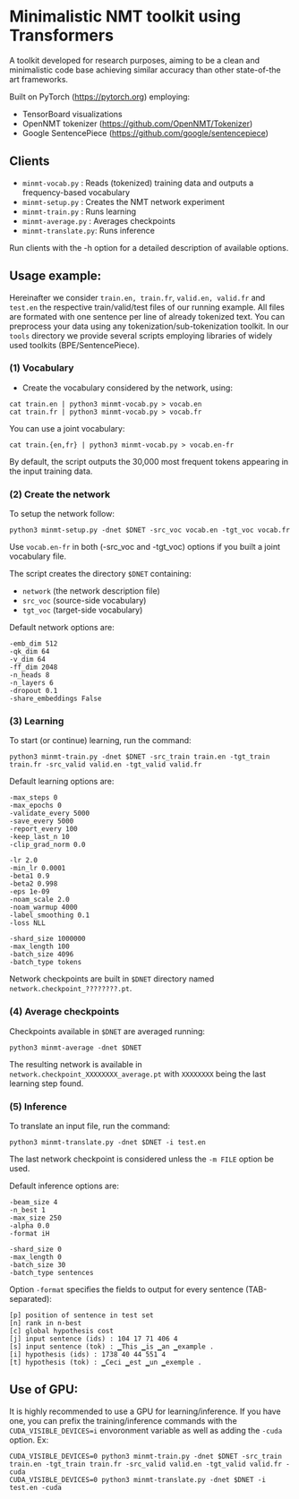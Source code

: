 # Minimalistic NMT toolkit using Transformers

A toolkit developed for research purposes, aiming to be a clean and minimalistic code base achieving similar accuracy than other state-of-the art frameworks.

Built on PyTorch (https://pytorch.org) employing:
* TensorBoard visualizations
* OpenNMT tokenizer (https://github.com/OpenNMT/Tokenizer)
* Google SentencePiece (https://github.com/google/sentencepiece)

## Clients

* `minmt-vocab.py` : Reads (tokenized) training data and outputs a frequency-based vocabulary
* `minmt-setup.py` : Creates the NMT network experiment
* `minmt-train.py` : Runs learning 
* `minmt-average.py` : Averages checkpoints
* `minmt-translate.py`: Runs inference

Run clients with the -h option for a detailed description of available options.

## Usage example:

Hereinafter we consider `train.en, train.fr`, `valid.en, valid.fr` and `test.en` the respective train/valid/test files of our running example.
All files are formated with one sentence per line of already tokenized text. You can preprocess your data using any tokenization/sub-tokenization toolkit.
In our `tools` directory we provide several scripts employing libraries of widely used toolkits (BPE/SentencePiece).

### (1) Vocabulary

* Create the vocabulary considered by the network, using:
```
cat train.en | python3 minmt-vocab.py > vocab.en
cat train.fr | python3 minmt-vocab.py > vocab.fr
```
You can use a joint vocabulary:
```
cat train.{en,fr} | python3 minmt-vocab.py > vocab.en-fr
```
By default, the script outputs the 30,000 most frequent tokens appearing in the input training data.

### (2) Create the network

To setup the network follow:
```
python3 minmt-setup.py -dnet $DNET -src_voc vocab.en -tgt_voc vocab.fr
```
Use `vocab.en-fr` in both (-src_voc and -tgt_voc) options if you built a joint vocabulary file.

The script creates the directory `$DNET` containing:
* `network` (the network description file)
* `src_voc` (source-side vocabulary)
* `tgt_voc` (target-side vocabulary)

Default network options are:
```
-emb_dim 512
-qk_dim 64
-v_dim 64
-ff_dim 2048
-n_heads 8
-n_layers 6
-dropout 0.1
-share_embeddings False
```

### (3) Learning

To start (or continue) learning, run the command:
```
python3 minmt-train.py -dnet $DNET -src_train train.en -tgt_train train.fr -src_valid valid.en -tgt_valid valid.fr
```

Default learning options are:
```
-max_steps 0
-max_epochs 0
-validate_every 5000
-save_every 5000
-report_every 100
-keep_last_n 10
-clip_grad_norm 0.0
```
```
-lr 2.0
-min_lr 0.0001
-beta1 0.9
-beta2 0.998
-eps 1e-09
-noam_scale 2.0
-noam_warmup 4000
-label_smoothing 0.1
-loss NLL
```
```
-shard_size 1000000
-max_length 100
-batch_size 4096
-batch_type tokens
```

Network checkpoints are built in `$DNET` directory named `network.checkpoint_????????.pt`.

### (4) Average checkpoints

Checkpoints available in `$DNET` are averaged running:
```
python3 minmt-average -dnet $DNET
```
The resulting network is available in `network.checkpoint_XXXXXXXX_average.pt` with `XXXXXXXX` being the last learning step found.


### (5) Inference

To translate an input file, run the command:
```
python3 minmt-translate.py -dnet $DNET -i test.en
```
The last network checkpoint is considered unless the `-m FILE` option be used.

Default inference options are:
```
-beam_size 4
-n_best 1
-max_size 250
-alpha 0.0
-format iH
```
```
-shard_size 0
-max_length 0
-batch_size 30
-batch_type sentences
```

Option `-format` specifies the fields to output for every sentence (TAB-separated):
```
[p] position of sentence in test set
[n] rank in n-best
[c] global hypothesis cost
[j] input sentence (ids) : 104 17 71 406 4
[s] input sentence (tok) : ▁This ▁is ▁an ▁example .
[i] hypothesis (ids) : 1738 40 44 551 4
[t] hypothesis (tok) : ▁Ceci ▁est ▁un ▁exemple .
```

## Use of GPU:

It is highly recommended to use a GPU for learning/inference. If you have one, you can prefix the training/inference commands with the `CUDA_VISIBLE_DEVICES=i` envoronment variable as well as adding the `-cuda` option. Ex:

```
CUDA_VISIBLE_DEVICES=0 python3 minmt-train.py -dnet $DNET -src_train train.en -tgt_train train.fr -src_valid valid.en -tgt_valid valid.fr -cuda
CUDA_VISIBLE_DEVICES=0 python3 minmt-translate.py -dnet $DNET -i test.en -cuda
```


